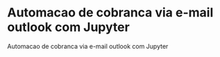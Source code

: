 # Automacao de cobranca via e-mail outlook com Jupyter
 Automacao de cobranca via e-mail outlook com Jupyter
